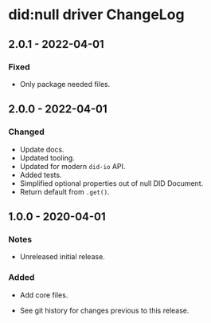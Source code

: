 # did:null driver ChangeLog

## 2.0.1 - 2022-04-01

### Fixed
- Only package needed files.

## 2.0.0 - 2022-04-01

### Changed
- Update docs.
- Updated tooling.
- Updated for modern `did-io` API.
- Added tests.
- Simplified optional properties out of null DID Document.
- Return default from `.get()`.

## 1.0.0 - 2020-04-01

### Notes
- Unreleased initial release.

### Added
- Add core files.

- See git history for changes previous to this release.
